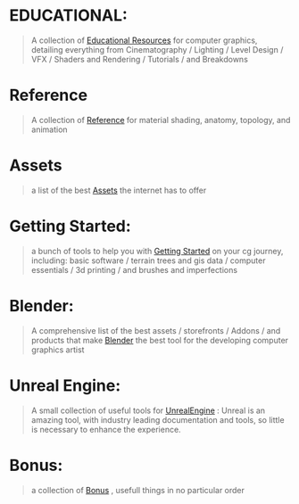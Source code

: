 # EDUCATIONAL:
> 	A collection of 
> [Educational Resources](https://github.com/JettTurnerViz/Vizlab-Resources/blob/main/Educational.md)
> for computer graphics, detailing everything from Cinematography / Lighting / Level Design / VFX / Shaders and Rendering / Tutorials / and Breakdowns

# Reference
> 	A collection of 
> [Reference](https://github.com/JettTurnerViz/Vizlab-Resources/blob/main/Refernce.md)
> for material shading, anatomy, topology, and animation

# Assets
> a list of the best
> [Assets](https://github.com/JettTurnerViz/Vizlab-Resources/blob/main/Assets.md)
> the internet has to offer

# Getting Started:
> a bunch of tools to help you with
> [Getting Started](https://github.com/JettTurnerViz/Vizlab-Resources/blob/main/Getting_Started.md)
> on your cg journey, including:
> basic software / terrain trees and gis data / computer essentials / 3d printing / and brushes and imperfections

# Blender:
> A comprehensive list of the best assets / storefronts / Addons / and products that make
> [Blender](https://github.com/JettTurnerViz/Vizlab-Resources/blob/main/Blender.md)
> the best tool for the developing computer graphics artist

# Unreal Engine:
> A small collection of useful tools for
>  [UnrealEngine](https://github.com/JettTurnerViz/Vizlab-Resources/blob/main/Unreal.md)
> : Unreal is an amazing tool, with industry leading documentation and tools, so little is necessary to enhance the experience.

# Bonus:
> a collection of
> [Bonus](https://github.com/JettTurnerViz/Vizlab-Resources/blob/main/Bonus.md)
> , usefull things in no particular order
